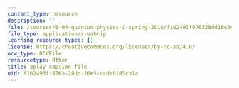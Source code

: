 ```yaml
---
content_type: resource
description: ''
file: /courses/8-04-quantum-physics-i-spring-2016/f162493f976328dd16e5dcde9185cb7a_AnzhigYawy8.srt
file_type: application/x-subrip
learning_resource_types: []
license: https://creativecommons.org/licenses/by-nc-sa/4.0/
ocw_type: OCWFile
resourcetype: Other
title: 3play caption file
uid: f162493f-9763-28dd-16e5-dcde9185cb7a
---
```

